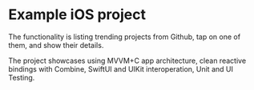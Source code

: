 # Example iOS project

The functionality is listing trending projects from Github, tap on one of them, and show their details.

The project showcases using MVVM+C app architecture, clean reactive bindings with Combine, SwiftUI and UIKit interoperation, Unit and UI Testing.

